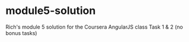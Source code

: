 # module5-solution
Rich's module 5 solution for the Coursera AngularJS class
Task 1 & 2 (no bonus tasks)
